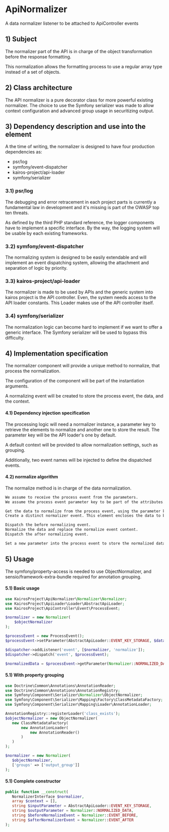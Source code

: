 # ApiNormalizer

A data normalizer listener to be attached to ApiController events

## 1)  Subject

The normalizer part of the API is in charge of the object transformation before the response formatting.

This normalization allows the formatting process to use a regular array type instead of a set of objects.

## 2) Class architecture

The API normalizer is a pure decorator class for more powerful existing normalizer. The choice to use the Symfony serializer was made to allow context configuration and advanced group usage in securitizing output.

## 3) Dependency description and use into the element

A the time of writing, the normalizer is designed to have four production dependencies as:

 * psr/log
 * symfony/event-dispatcher
 * kairos-project/api-loader
 * symfony/serializer

### 3.1) psr/log

The debugging and error retracement in each project parts is currently a fundamental law in development and it's missing is part of the OWASP top ten threats.

As defined by the third PHP standard reference, the logger components have to implement a specific interface. By the way, the logging system will be usable by each existing frameworks.

### 3.2) symfony/event-dispatcher

The normalizing system is designed to be easily extendable and will implement an event dispatching system, allowing the attachment and separation of logic by priority.

### 3.3) kairos-project/api-loader

The normalizer is made to be used by APIs and the generic system into kairos project is the API controller. Even, the system needs access to the API loader constants. This Loader makes use of the API controller itself.

### 3.4) symfony/serializer

The normalization logic can become hard to implement if we want to offer a generic interface. The Symfony serializer will be used to bypass this difficulty.

## 4) Implementation specification

The normalizer component will provide a unique method to normalize, that process the normalization.

The configuration of the component will be part of the instantiation arguments.

A normalizing event will be created to store the process event, the data, and the context.

#### 4.1) Dependency injection specification

The processing logic will need a normalizer instance, a parameter key to retrieve the elements to normalize and another one to store the result. The parameter key will be the API loader's one by default.

A default context will be provided to allow normalization settings, such as grouping.

Additionally, two event names will be injected to define the dispatched events.

#### 4.2) normalize algorithm

The normalize method is in charge of the data normalization.

```txt
We assume to receive the process event from the parameters.
We assume the process event parameter key to be part of the attributes.

Get the data to normalize from the process event, using the parameter key.
Create a distinct normalizer event. This element encloses the data to be normalized, the normalizer context, and the initial one.

Dispatch the before normalizing event.
Normalize the data and replace the normalize event content.
Dispatch the after normalizing event.

Set a new parameter into the process event to store the normalized data.
```

## 5) Usage

The symfony/property-access is needed to use ObjectNormalizer, and sensio/framework-extra-bundle required for annotation grouping.

#### 5.1) Basic usage

```PHP
use KairosProject\ApiNormalizer\Normalizer\Normalizer;
use KairosProject\ApiLoader\Loader\AbstractApiLoader;
use KairosProject\ApiController\Event\ProcessEvent;

$normalizer = new Normalizer(
    $objectNormalizer
);

$processEvent = new ProcessEvent();
$processEvent->setParameter(AbstractApiLoader::EVENT_KEY_STORAGE, $data);

$dispatcher->addListener('event', [$normalizer, 'normalize']);
$dispatcher->dispatch('event', $processEvent);

$normalizedData = $processEvent->getParameter(Normalizer::NORMALIZED_DATA);
```

#### 5.1) With property grouping

 ```PHP
use Doctrine\Common\Annotations\AnnotationReader;
use Doctrine\Common\Annotations\AnnotationRegistry;
use Symfony\Component\Serializer\Normalizer\ObjectNormalizer;
use Symfony\Component\Serializer\Mapping\Factory\ClassMetadataFactory;
use Symfony\Component\Serializer\Mapping\Loader\AnnotationLoader;

AnnotationRegistry::registerLoader('class_exists');
$objectNormalizer = new ObjectNormalizer(
    new ClassMetadataFactory(
        new AnnotationLoader(
            new AnnotationReader()
        )
    )
);

$normalizer = new Normalizer(
    $objectNormalizer,
    ['groups' => ['output_group']]
);
```

#### 5.1) Complete constructor

 ```PHP
public function __construct(
    NormalizerInterface $normalizer,
    array $context = [],
    string $inputParameter = AbstractApiLoader::EVENT_KEY_STORAGE,
    string $outputParameter = Normalizer::NORMALIZED_DATA,
    string $beforeNormalizeEvent = Normalizer::EVENT_BEFORE,
    string $afterNormalizerEvent = Normalizer::EVENT_AFTER
);
```